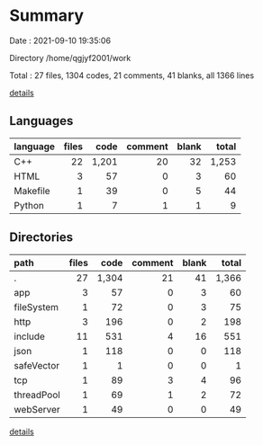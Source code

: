 # Summary

Date : 2021-09-10 19:35:06

Directory /home/qgjyf2001/work

Total : 27 files,  1304 codes, 21 comments, 41 blanks, all 1366 lines

[details](details.md)

## Languages
| language | files | code | comment | blank | total |
| :--- | ---: | ---: | ---: | ---: | ---: |
| C++ | 22 | 1,201 | 20 | 32 | 1,253 |
| HTML | 3 | 57 | 0 | 3 | 60 |
| Makefile | 1 | 39 | 0 | 5 | 44 |
| Python | 1 | 7 | 1 | 1 | 9 |

## Directories
| path | files | code | comment | blank | total |
| :--- | ---: | ---: | ---: | ---: | ---: |
| . | 27 | 1,304 | 21 | 41 | 1,366 |
| app | 3 | 57 | 0 | 3 | 60 |
| fileSystem | 1 | 72 | 0 | 3 | 75 |
| http | 3 | 196 | 0 | 2 | 198 |
| include | 11 | 531 | 4 | 16 | 551 |
| json | 1 | 118 | 0 | 0 | 118 |
| safeVector | 1 | 1 | 0 | 0 | 1 |
| tcp | 1 | 89 | 3 | 4 | 96 |
| threadPool | 1 | 69 | 1 | 2 | 72 |
| webServer | 1 | 49 | 0 | 0 | 49 |

[details](details.md)